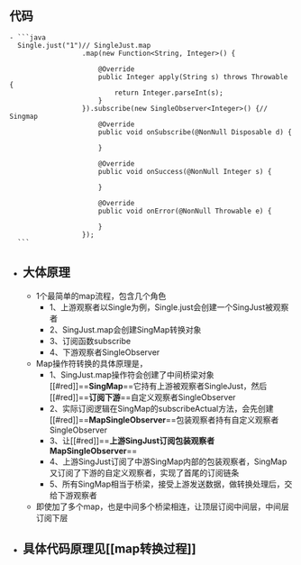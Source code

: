 ## 代码
	- ```java
	  Single.just("1")// SingleJust.map
	                  .map(new Function<String, Integer>() {
	  
	                      @Override
	                      public Integer apply(String s) throws Throwable {
	                          return Integer.parseInt(s);
	                      }
	                  }).subscribe(new SingleObserver<Integer>() {// Singmap
	                      @Override
	                      public void onSubscribe(@NonNull Disposable d) {
	  
	                      }
	  
	                      @Override
	                      public void onSuccess(@NonNull Integer s) {
	  
	                      }
	  
	                      @Override
	                      public void onError(@NonNull Throwable e) {
	  
	                      }
	                  });
	  ```
- ## 大体原理
	- 1个最简单的map流程，包含几个角色
		- 1、上游观察者以Single为例，Single.just会创建一个SingJust被观察者
		- 2、SingJust.map会创建SingMap转换对象
		- 3、订阅函数subscribe
		- 4、下游观察者SingleObserver
	- Map操作符转换的具体原理是，
		- 1、SingJust.map操作符会创建了中间桥梁对象[[#red]]==**SingMap**==它持有上游被观察者SingleJust，然后[[#red]]==**订阅下游**==自定义观察者SingleObserver
		- 2、实际订阅逻辑在SingMap的subscribeActual方法，会先创建[[#red]]==**MapSingleObserver**==包装观察者持有自定义观察者SingleObserver
		- 3、让[[#red]]==**上游SingJust订阅包装观察者MapSingleObserver**==
		- 4、上游SingJust订阅了中游SingMap内部的包装观察者，SingMap又订阅了下游的自定义观察者，实现了首尾的订阅链条
		- 5、所有SingMap相当于桥梁，接受上游发送数据，做转换处理后，交给下游观察者
	- 即使加了多个map，也是中间多个桥梁相连，让顶层订阅中间层，中间层订阅下层
- ## 具体代码原理见[[map转换过程]]